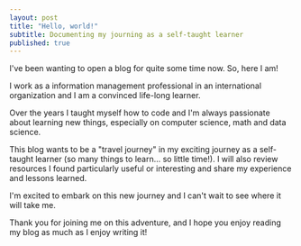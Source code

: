 ```yaml
---
layout: post
title: "Hello, world!"
subtitle: Documenting my journing as a self-taught learner
published: true
---
```


I've been wanting to open a blog for quite some time now. So, here I am!

I work as a information management professional in an international organization and I am a convinced life-long learner. 

Over the years I taught myself how to code and I'm always passionate about learning new things, especially on computer science, math and data science. 

This blog wants to be a "travel journey" in my exciting journey as a self-taught learner (so many things to learn... so little time!). I will also review resources I found particularly useful or interesting and share my experience and lessons learned. 

I'm excited to embark on this new journey and I can't wait to see where it will take me. 

Thank you for joining me on this adventure, and I hope you enjoy reading my blog as much as I enjoy writing it!